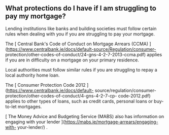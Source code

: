 ##  What protections do I have if I am struggling to pay my mortgage?

Lending institutions like banks and building societies must follow certain
rules when dealing with you if you are struggling to pay your mortgage.

The [ Central Bank's Code of Conduct on Mortgage Arrears (CCMA)
](https://www.centralbank.ie/docs/default-source/Regulation/consumer-
protection/other-codes-of-conduct/24-gns-4-2-7-2013-ccma.pdf) applies if you
are in difficulty on a mortgage on your primary residence.

Local authorities must follow similar rules if you are struggling to repay a
local authority home loan.

The [ Consumer Protection Code 2012 ](https://www.centralbank.ie/docs/default-
source/regulation/consumer-protection/other-codes-of-conduct/4-gns-4-2-7-cp-
code-2012.pdf) applies to other types of loans, such as credit cards, personal
loans or buy-to-let mortgages.

[ The Money Advice and Budgeting Service (MABS) also has information on
engaging with your lender ](https://mabs.ie/mortgage-arrears/engaging-with-
your-lender/) .
